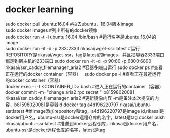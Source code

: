 # docker learning
sudo docker pull ubuntu:16.04 #拉去ubuntu，16.04版本image  
sudo docker images #列出所有的docker镜像  
sudo docker run -t -i ubuntu:16.04 /bin/bash #运行名字是ubuntu:16.04的image  
sudo docker run -it -d -p 233:2333 rikasai/wget-ssr:latest #运行REPOSITORY是rikasai/wget-ssr，tag是latest的images，并且把容器2333端口绑定到宿主机的233端口
sudo docker run -it -d -p 90:80 -p 6800:6800 rikasai/ssr_caddy_filemanager_aria2 #容器多端口运行
sudo docker ps #查看正在运行的docker container（容器）  
sudo docker ps -l #查看正在最近运行的docker container（容器）  
docker exec -i -t <CONTAINER_ID> bash #进入正在运行的container（容器）  
docker commit -m="change aria2 rpc secret " b81598020081 rikasai/ssr_caddy_filemanager_aria2 #更新镜像内容 -m是备注本次提交的内容，b81598020081是容器id
docker tag a4d196220797 rikasai/ubuntu-ssr:latest #给image添加repository和tag，a4d196220797是image id,rikasai是docker用户名，ubuntu-ssr是docker远程仓库的名字，latest是tag 
docker push rikasai/ubuntu-ssr:latest #推送到docker远程仓库，rikasai是docker用户名，ubuntu-ssr是docker远程仓库的名字，latest是tag









